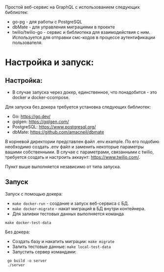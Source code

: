 Простой веб-сервис на GraphQL с использованием следующих библиотек:

- go-pg - для работы с PostgreSQL
- dbMate - для управления миграциями в проекте
- twilio/twilio-go - сервис и библиотека для взаимодействия с ним. Используется для отправки смс-кодов в процессе аутентификации пользователя.

# Настройка и запуск:
## Настройка:
- В случае запуска через докер, единственное, что понадобится - это docker и docker-ccompose.

Для запуска без докера требуется установка следующих библиотек:
- Go: https://go.dev/
- gqlgen: https://gqlgen.com/
- PostgreSQL: https://www.postgresql.org/
- dbMate: https://github.com/amacneil/dbmate


В корневой директории представлен файл .env.example. По его подобию необходимо создать .env файл и заменить некоторые параметры вашими собственными. В случае с параметрами, связанными с twilio, требуется создать и настроить аккаунт: https://www.twilio.com/.

Пункт выше выполняется независимо от типа запуска.

## Запуск
Запуск с помощью докера:

- ```make docker-run``` - создание и запуск веб-сервиса с БД.
- ```make docker-migrate``` - накат миграций в БД внутри контейнера.
- Для заливки тестовых данных выполняется команда 
```
make docker-test-data
```

Без докера:

- Создать базу и накатить миграции:
```make migrate ```
- Залить тестовые данные:
```make local-test-data```
- Запустить сервер командами:
```
 go build -o server
 ./server
 ```